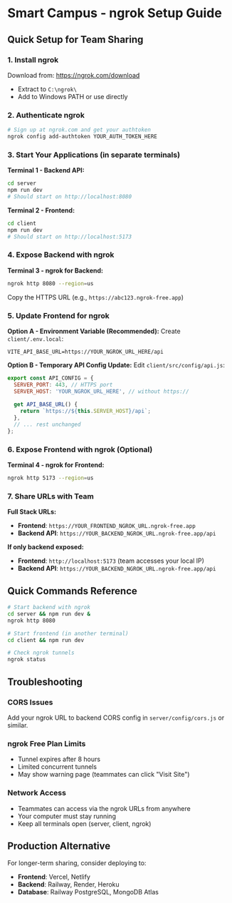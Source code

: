 # Smart Campus - ngrok Setup Guide

## Quick Setup for Team Sharing

### 1. Install ngrok
Download from: https://ngrok.com/download
- Extract to `C:\ngrok\` 
- Add to Windows PATH or use directly

### 2. Authenticate ngrok
```bash
# Sign up at ngrok.com and get your authtoken
ngrok config add-authtoken YOUR_AUTH_TOKEN_HERE
```

### 3. Start Your Applications (in separate terminals)

**Terminal 1 - Backend API:**
```bash
cd server
npm run dev
# Should start on http://localhost:8080
```

**Terminal 2 - Frontend:**
```bash
cd client  
npm run dev
# Should start on http://localhost:5173
```

### 4. Expose Backend with ngrok

**Terminal 3 - ngrok for Backend:**
```bash
ngrok http 8080 --region=us
```

Copy the HTTPS URL (e.g., `https://abc123.ngrok-free.app`)

### 5. Update Frontend for ngrok

**Option A - Environment Variable (Recommended):**
Create `client/.env.local`:
```env
VITE_API_BASE_URL=https://YOUR_NGROK_URL_HERE/api
```

**Option B - Temporary API Config Update:**
Edit `client/src/config/api.js`:
```javascript
export const API_CONFIG = {
  SERVER_PORT: 443, // HTTPS port
  SERVER_HOST: 'YOUR_NGROK_URL_HERE', // without https://
  
  get API_BASE_URL() {
    return `https://${this.SERVER_HOST}/api`;
  },
  // ... rest unchanged
};
```

### 6. Expose Frontend with ngrok (Optional)

**Terminal 4 - ngrok for Frontend:**
```bash
ngrok http 5173 --region=us
```

### 7. Share URLs with Team

**Full Stack URLs:**
- **Frontend**: `https://YOUR_FRONTEND_NGROK_URL.ngrok-free.app`
- **Backend API**: `https://YOUR_BACKEND_NGROK_URL.ngrok-free.app/api`

**If only backend exposed:**
- **Frontend**: `http://localhost:5173` (team accesses your local IP)
- **Backend API**: `https://YOUR_BACKEND_NGROK_URL.ngrok-free.app/api`

## Quick Commands Reference

```bash
# Start backend with ngrok
cd server && npm run dev &
ngrok http 8080

# Start frontend (in another terminal)  
cd client && npm run dev

# Check ngrok tunnels
ngrok status
```

## Troubleshooting

### CORS Issues
Add your ngrok URL to backend CORS config in `server/config/cors.js` or similar.

### ngrok Free Plan Limits
- Tunnel expires after 8 hours
- Limited concurrent tunnels
- May show warning page (teammates can click "Visit Site")

### Network Access
- Teammates can access via the ngrok URLs from anywhere
- Your computer must stay running
- Keep all terminals open (server, client, ngrok)

## Production Alternative
For longer-term sharing, consider deploying to:
- **Frontend**: Vercel, Netlify
- **Backend**: Railway, Render, Heroku
- **Database**: Railway PostgreSQL, MongoDB Atlas